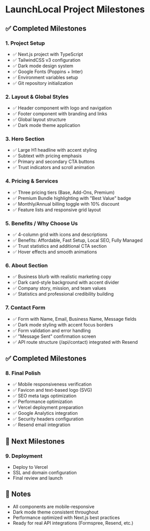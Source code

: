 # LaunchLocal Project Milestones

## ✅ Completed Milestones

### 1. Project Setup
- ✅ Next.js project with TypeScript
- ✅ TailwindCSS v3 configuration
- ✅ Dark mode design system
- ✅ Google Fonts (Poppins + Inter)
- ✅ Environment variables setup
- ✅ Git repository initialization

### 2. Layout & Global Styles
- ✅ Header component with logo and navigation
- ✅ Footer component with branding and links
- ✅ Global layout structure
- ✅ Dark mode theme application

### 3. Hero Section
- ✅ Large H1 headline with accent styling
- ✅ Subtext with pricing emphasis
- ✅ Primary and secondary CTA buttons
- ✅ Trust indicators and scroll animation

### 4. Pricing & Services
- ✅ Three pricing tiers (Base, Add-Ons, Premium)
- ✅ Premium Bundle highlighting with "Best Value" badge
- ✅ Monthly/Annual billing toggle with 10% discount
- ✅ Feature lists and responsive grid layout

### 5. Benefits / Why Choose Us
- ✅ 4-column grid with icons and descriptions
- ✅ Benefits: Affordable, Fast Setup, Local SEO, Fully Managed
- ✅ Trust statistics and additional CTA section
- ✅ Hover effects and smooth animations

### 6. About Section
- ✅ Business blurb with realistic marketing copy
- ✅ Dark card-style background with accent divider
- ✅ Company story, mission, and team values
- ✅ Statistics and professional credibility building

### 7. Contact Form
- ✅ Form with Name, Email, Business Name, Message fields
- ✅ Dark mode styling with accent focus borders
- ✅ Form validation and error handling
- ✅ "Message Sent" confirmation screen
- ✅ API route structure (/api/contact) integrated with Resend

## ✅ Completed Milestones

### 8. Final Polish
- ✅ Mobile responsiveness verification
- ✅ Favicon and text-based logo (SVG)
- ✅ SEO meta tags optimization
- ✅ Performance optimization
- ✅ Vercel deployment preparation
- ✅ Google Analytics integration
- ✅ Security headers configuration
- ✅ Resend email integration

## 🔄 Next Milestones

### 9. Deployment
- Deploy to Vercel
- SSL and domain configuration
- Final review and launch

## 📝 Notes
- All components are mobile-responsive
- Dark mode theme consistent throughout
- Performance optimized with Next.js best practices
- Ready for real API integrations (Formspree, Resend, etc.)
